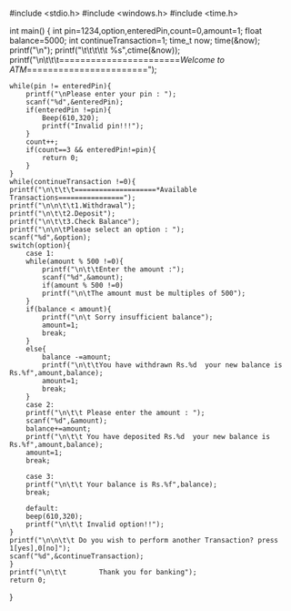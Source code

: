 #include <stdio.h>
#include <windows.h>
#include <time.h>

int main()
{
    int pin=1234,option,enteredPin,count=0,amount=1;
    float balance=5000;
    int continueTransaction=1;
    time_t now;
    time(&now);
    printf("\n");
    printf("\t\t\t\t\t      %s",ctime(&now));
    printf("\n\t\t\t=======================*Welcome to ATM*=======================");
    
    while(pin != enteredPin){
        printf("\nPlease enter your pin : ");
        scanf("%d",&enteredPin);
        if(enteredPin !=pin){
            Beep(610,320);
            printf("Invalid pin!!!");
        }
        count++;
        if(count==3 && enteredPin!=pin){
            return 0;
        }
    }
    while(continueTransaction !=0){
    printf("\n\t\t\t====================*Available Transactions================");
    printf("\n\n\t\t1.Withdrawal");
    printf("\n\t\t2.Deposit");
    printf("\n\t\t3.Check Balance");
    printf("\n\n\tPlease select an option : ");
    scanf("%d",&option);
    switch(option){
        case 1:
        while(amount % 500 !=0){
            printf("\n\t\tEnter the amount :");
            scanf("%d",&amount);
            if(amount % 500 !=0)
            printf("\n\tThe amount must be multiples of 500");
        }
        if(balance < amount){
            printf("\n\t Sorry insufficient balance");
            amount=1;
            break;
        }
        else{
            balance -=amount;
            printf("\n\t\tYou have withdrawn Rs.%d  your new balance is Rs.%f",amount,balance);
            amount=1;
            break;
        }
        case 2:
        printf("\n\t\t Please enter the amount : ");
        scanf("%d",&amount);
        balance+=amount;
        printf("\n\t\t You have deposited Rs.%d  your new balance is Rs.%f",amount,balance);
        amount=1;
        break;
        
        case 3:
        printf("\n\t\t Your balance is Rs.%f",balance);
        break;
        
        default:
        beep(610,320);
        printf("\n\t\t Invalid option!!");
    }
    printf("\n\n\t\t Do you wish to perform another Transaction? press 1[yes],0[no]");
    scanf("%d",&continueTransaction);
    }
    printf("\n\t\t        Thank you for banking");
    return 0;
}



